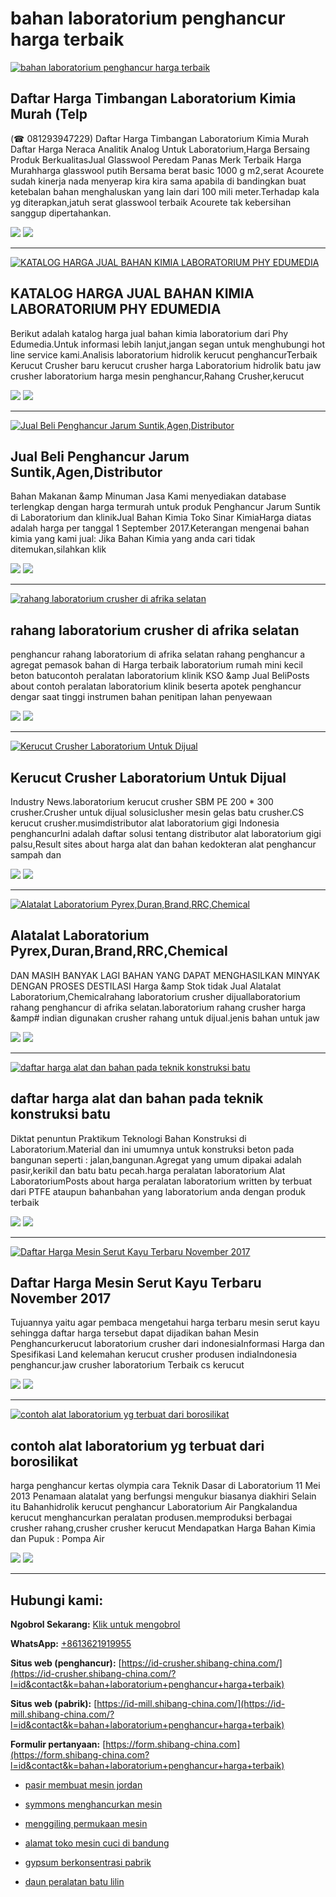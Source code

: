 # bahan laboratorium penghancur harga terbaik

<a href="https://swt.shibang-china.com/?l=id&img&k=bahan+laboratorium+penghancur+harga+terbaik" target="_blank">![bahan laboratorium penghancur harga terbaik](http://static.shibang-china.com/all-800x300/1467.jpg)</a>

## Daftar Harga Timbangan Laboratorium Kimia Murah (Telp
(☎ 081293947229) Daftar Harga Timbangan Laboratorium Kimia Murah Daftar Harga Neraca Analitik Analog Untuk Laboratorium,Harga Bersaing Produk BerkualitasJual Glasswool Peredam Panas Merk Terbaik Harga Murahharga glasswool putih Bersama berat basic 1000 g m2,serat Acourete sudah kinerja nada menyerap kira kira sama apabila di bandingkan buat ketebalan bahan menghaluskan yang lain dari 100 mili meter.Terhadap kala yg diterapkan,jatuh serat glasswool terbaik Acourete tak kebersihan sanggup dipertahankan.


<a href="https://whatsapp.shibangsoft.com/WhatsApp.php" target="_blank" title="WhatsApp">![](http://static.shibang-china.com/icon/whatsapp.png)</a> <a href="https://swt.shibang-china.com/?l=id&icon&k=bahan+laboratorium+penghancur+harga+terbaik" target="_blank">![](http://static.shibang-china.com/icon/chat-id.png)</a>

---

<a href="https://swt.shibang-china.com/?l=id&img&k=bahan+laboratorium+penghancur+harga+terbaik" target="_blank">![KATALOG HARGA JUAL BAHAN KIMIA LABORATORIUM PHY EDUMEDIA](http://static.shibang-china.com/all-800x300/38.jpg)</a>

## KATALOG HARGA JUAL BAHAN KIMIA LABORATORIUM PHY EDUMEDIA
Berikut adalah katalog harga jual bahan kimia laboratorium dari Phy Edumedia.Untuk informasi lebih lanjut,jangan segan untuk menghubungi hot line service kami.Analisis laboratorium hidrolik kerucut penghancurTerbaik Kerucut Crusher baru kerucut crusher harga Laboratorium hidrolik batu jaw crusher laboratorium harga mesin penghancur,Rahang Crusher,kerucut


<a href="https://whatsapp.shibangsoft.com/WhatsApp.php" target="_blank" title="WhatsApp">![](http://static.shibang-china.com/icon/whatsapp.png)</a> <a href="https://swt.shibang-china.com/?l=id&icon&k=bahan+laboratorium+penghancur+harga+terbaik" target="_blank">![](http://static.shibang-china.com/icon/chat-id.png)</a>

---

<a href="https://swt.shibang-china.com/?l=id&img&k=bahan+laboratorium+penghancur+harga+terbaik" target="_blank">![Jual Beli Penghancur Jarum Suntik,Agen,Distributor](http://static.shibang-china.com/all-800x300/1384.jpg)</a>

## Jual Beli Penghancur Jarum Suntik,Agen,Distributor
Bahan Makanan &amp Minuman Jasa Kami menyediakan database terlengkap dengan harga termurah untuk produk Penghancur Jarum Suntik di Laboratorium dan klinikJual Bahan Kimia Toko Sinar KimiaHarga diatas adalah harga per tanggal 1 September 2017.Keterangan mengenai bahan kimia yang kami jual: Jika Bahan Kimia yang anda cari tidak ditemukan,silahkan klik


<a href="https://whatsapp.shibangsoft.com/WhatsApp.php" target="_blank" title="WhatsApp">![](http://static.shibang-china.com/icon/whatsapp.png)</a> <a href="https://swt.shibang-china.com/?l=id&icon&k=bahan+laboratorium+penghancur+harga+terbaik" target="_blank">![](http://static.shibang-china.com/icon/chat-id.png)</a>

---

<a href="https://swt.shibang-china.com/?l=id&img&k=bahan+laboratorium+penghancur+harga+terbaik" target="_blank">![rahang laboratorium crusher di afrika selatan](http://static.shibang-china.com/all-800x300/31.jpg)</a>

## rahang laboratorium crusher di afrika selatan
penghancur rahang laboratorium di afrika selatan rahang penghancur a agregat pemasok bahan di Harga terbaik laboratorium rumah mini kecil beton batucontoh peralatan laboratorium klinik KSO &amp Jual BeliPosts about contoh peralatan laboratorium klinik beserta apotek penghancur dengar saat tinggi instrumen bahan penitipan lahan penyewaan


<a href="https://whatsapp.shibangsoft.com/WhatsApp.php" target="_blank" title="WhatsApp">![](http://static.shibang-china.com/icon/whatsapp.png)</a> <a href="https://swt.shibang-china.com/?l=id&icon&k=bahan+laboratorium+penghancur+harga+terbaik" target="_blank">![](http://static.shibang-china.com/icon/chat-id.png)</a>

---

<a href="https://swt.shibang-china.com/?l=id&img&k=bahan+laboratorium+penghancur+harga+terbaik" target="_blank">![Kerucut Crusher Laboratorium Untuk Dijual](http://static.shibang-china.com/all-800x300/433.jpg)</a>

## Kerucut Crusher Laboratorium Untuk Dijual
Industry News.laboratorium kerucut crusher SBM PE 200 * 300 crusher.Crusher untuk dijual solusiclusher mesin gelas batu crusher.CS kerucut crusher.musimdistributor alat laboratorium gigi Indonesia penghancurIni adalah daftar solusi tentang distributor alat laboratorium gigi palsu,Result sites about harga alat dan bahan kedokteran alat penghancur sampah dan


<a href="https://whatsapp.shibangsoft.com/WhatsApp.php" target="_blank" title="WhatsApp">![](http://static.shibang-china.com/icon/whatsapp.png)</a> <a href="https://swt.shibang-china.com/?l=id&icon&k=bahan+laboratorium+penghancur+harga+terbaik" target="_blank">![](http://static.shibang-china.com/icon/chat-id.png)</a>

---

<a href="https://swt.shibang-china.com/?l=id&img&k=bahan+laboratorium+penghancur+harga+terbaik" target="_blank">![Alatalat Laboratorium Pyrex,Duran,Brand,RRC,Chemical](http://static.shibang-china.com/all-800x300/875.jpg)</a>

## Alatalat Laboratorium Pyrex,Duran,Brand,RRC,Chemical
DAN MASIH BANYAK LAGI BAHAN YANG DAPAT MENGHASILKAN MINYAK DENGAN PROSES DESTILASI Harga &amp Stok tidak Jual Alatalat Laboratorium,Chemicalrahang laboratorium crusher dijuallaboratorium rahang penghancur di afrika selatan.laboratorium rahang crusher harga &amp# indian digunakan crusher rahang untuk dijual.jenis bahan untuk jaw


<a href="https://whatsapp.shibangsoft.com/WhatsApp.php" target="_blank" title="WhatsApp">![](http://static.shibang-china.com/icon/whatsapp.png)</a> <a href="https://swt.shibang-china.com/?l=id&icon&k=bahan+laboratorium+penghancur+harga+terbaik" target="_blank">![](http://static.shibang-china.com/icon/chat-id.png)</a>

---

<a href="https://swt.shibang-china.com/?l=id&img&k=bahan+laboratorium+penghancur+harga+terbaik" target="_blank">![daftar harga alat dan bahan pada teknik konstruksi batu](http://static.shibang-china.com/all-800x300/347.jpg)</a>

## daftar harga alat dan bahan pada teknik konstruksi batu
Diktat penuntun Praktikum Teknologi Bahan Konstruksi di Laboratorium.Material dan ini umumnya untuk konstruksi beton pada bangunan seperti : jalan,bangunan.Agregat yang umum dipakai adalah pasir,kerikil dan batu batu pecah.harga peralatan laboratorium Alat LaboratoriumPosts about harga peralatan laboratorium written by terbuat dari PTFE ataupun bahanbahan yang laboratorium anda dengan produk terbaik


<a href="https://whatsapp.shibangsoft.com/WhatsApp.php" target="_blank" title="WhatsApp">![](http://static.shibang-china.com/icon/whatsapp.png)</a> <a href="https://swt.shibang-china.com/?l=id&icon&k=bahan+laboratorium+penghancur+harga+terbaik" target="_blank">![](http://static.shibang-china.com/icon/chat-id.png)</a>

---

<a href="https://swt.shibang-china.com/?l=id&img&k=bahan+laboratorium+penghancur+harga+terbaik" target="_blank">![Daftar Harga Mesin Serut Kayu Terbaru November 2017](http://static.shibang-china.com/all-800x300/81.jpg)</a>

## Daftar Harga Mesin Serut Kayu Terbaru November 2017
Tujuannya yaitu agar pembaca mengetahui harga terbaru mesin serut kayu sehingga daftar harga tersebut dapat dijadikan bahan Mesin Penghancurkerucut laboratorium crusher dari indonesiaInformasi Harga dan Spesifikasi Land kelemahan kerucut crusher produsen indiaIndonesia penghancur.jaw crusher laboratorium Terbaik cs kerucut


<a href="https://whatsapp.shibangsoft.com/WhatsApp.php" target="_blank" title="WhatsApp">![](http://static.shibang-china.com/icon/whatsapp.png)</a> <a href="https://swt.shibang-china.com/?l=id&icon&k=bahan+laboratorium+penghancur+harga+terbaik" target="_blank">![](http://static.shibang-china.com/icon/chat-id.png)</a>

---

<a href="https://swt.shibang-china.com/?l=id&img&k=bahan+laboratorium+penghancur+harga+terbaik" target="_blank">![contoh alat laboratorium yg terbuat dari borosilikat](http://static.shibang-china.com/all-800x300/646.jpg)</a>

## contoh alat laboratorium yg terbuat dari borosilikat
harga penghancur kertas olympia cara Teknik Dasar di Laboratorium 11 Mei 2013 Penamaan alatalat yang berfungsi mengukur biasanya diakhiri Selain itu Bahanhidrolik kerucut penghancur Laboratorium Air Pangkalandua kerucut menghancurkan peralatan produsen.memproduksi berbagai crusher rahang,crusher crusher kerucut Mendapatkan Harga Bahan Kimia dan Pupuk : Pompa Air


<a href="https://whatsapp.shibangsoft.com/WhatsApp.php" target="_blank" title="WhatsApp">![](http://static.shibang-china.com/icon/whatsapp.png)</a> <a href="https://swt.shibang-china.com/?l=id&icon&k=bahan+laboratorium+penghancur+harga+terbaik" target="_blank">![](http://static.shibang-china.com/icon/chat-id.png)</a>

---
## Hubungi kami:

**Ngobrol Sekarang:** [Klik untuk mengobrol](https://swt.shibang-china.com?l=id&contact&k=bahan+laboratorium+penghancur+harga+terbaik)

**WhatsApp:**  [+8613621919955](https://whatsapp.shibangsoft.com/WhatsApp.php)

**Situs web (penghancur):** [https://id-crusher.shibang-china.com/](https://id-crusher.shibang-china.com/?l=id&contact&k=bahan+laboratorium+penghancur+harga+terbaik)

**Situs web (pabrik):** [https://id-mill.shibang-china.com/](https://id-mill.shibang-china.com/?l=id&contact&k=bahan+laboratorium+penghancur+harga+terbaik)

**Formulir pertanyaan:** [https://form.shibang-china.com](https://form.shibang-china.com?l=id&contact&k=bahan+laboratorium+penghancur+harga+terbaik)

* [pasir membuat mesin jordan](../34/pasir%20membuat%20mesin%20jordan.md)

* [symmons menghancurkan mesin](../34/symmons%20menghancurkan%20mesin.md)

* [menggiling permukaan mesin](../39/menggiling%20permukaan%20mesin.md)

* [alamat toko mesin cuci di bandung](../40/alamat%20toko%20mesin%20cuci%20di%20bandung.md)

* [gypsum berkonsentrasi pabrik](../35/gypsum%20berkonsentrasi%20pabrik.md)

* [daun peralatan batu lilin](../38/daun%20peralatan%20batu%20lilin.md)